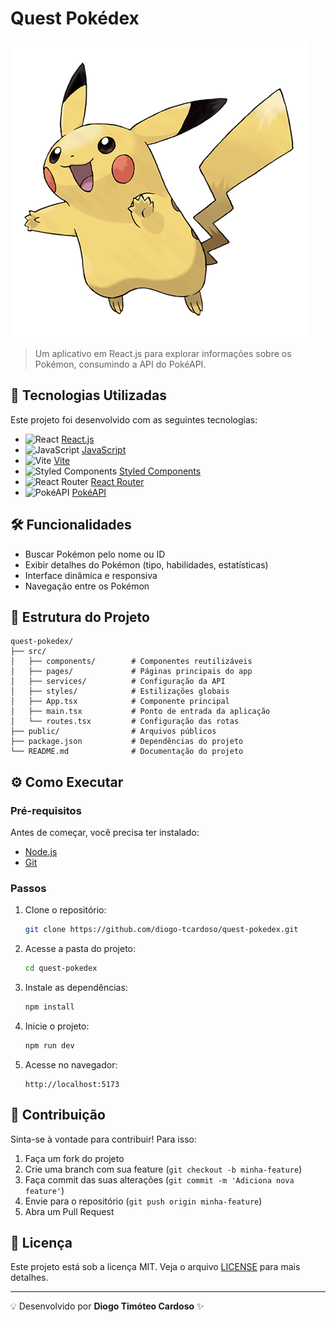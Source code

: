 # Quest Pokédex

![Pokédex Logo](https://raw.githubusercontent.com/PokeAPI/sprites/master/sprites/pokemon/other/official-artwork/25.png)

> Um aplicativo em React.js para explorar informações sobre os Pokémon, consumindo a API do PokéAPI.

## 🚀 Tecnologias Utilizadas

Este projeto foi desenvolvido com as seguintes tecnologias:

- ![React](https://img.shields.io/badge/React-61DAFB?style=for-the-badge&logo=react&logoColor=white) [React.js](https://react.dev/)
- ![JavaScript](https://img.shields.io/badge/logo-javascript-blue?logo=javascript) [JavaScript](https://developer.mozilla.org/pt-BR/docs/Web/JavaScript)
- ![Vite](https://img.shields.io/badge/Vite-646CFF?style=for-the-badge&logo=vite&logoColor=white) [Vite](https://vitejs.dev/)
- ![Styled Components](https://img.shields.io/badge/Styled--Components-DB7093?style=for-the-badge&logo=styled-components&logoColor=white) [Styled Components](https://styled-components.com/)
- ![React Router](https://img.shields.io/badge/React--Router-CA4245?style=for-the-badge&logo=react-router&logoColor=white) [React Router](https://reactrouter.com/)
- ![PokéAPI](https://img.shields.io/badge/Pok%C3%A9API-FBA919?style=for-the-badge&logo=pokemon&logoColor=white) [PokéAPI](https://pokeapi.co/)

## 🛠️ Funcionalidades

- Buscar Pokémon pelo nome ou ID
- Exibir detalhes do Pokémon (tipo, habilidades, estatísticas)
- Interface dinâmica e responsiva
- Navegação entre os Pokémon

## 📂 Estrutura do Projeto

```
quest-pokedex/
├── src/
│   ├── components/        # Componentes reutilizáveis
│   ├── pages/             # Páginas principais do app
│   ├── services/          # Configuração da API
│   ├── styles/            # Estilizações globais
│   ├── App.tsx            # Componente principal
│   ├── main.tsx           # Ponto de entrada da aplicação
│   └── routes.tsx         # Configuração das rotas
├── public/                # Arquivos públicos
├── package.json           # Dependências do projeto
└── README.md              # Documentação do projeto
```

## ⚙️ Como Executar

### Pré-requisitos

Antes de começar, você precisa ter instalado:
- [Node.js](https://nodejs.org/)
- [Git](https://git-scm.com/)

### Passos

1. Clone o repositório:
   ```sh
   git clone https://github.com/diogo-tcardoso/quest-pokedex.git
   ```

2. Acesse a pasta do projeto:
   ```sh
   cd quest-pokedex
   ```

3. Instale as dependências:
   ```sh
   npm install
   ```

4. Inicie o projeto:
   ```sh
   npm run dev
   ```

5. Acesse no navegador:
   ```
   http://localhost:5173
   ```

## 🤝 Contribuição

Sinta-se à vontade para contribuir! Para isso:
1. Faça um fork do projeto
2. Crie uma branch com sua feature (`git checkout -b minha-feature`)
3. Faça commit das suas alterações (`git commit -m 'Adiciona nova feature'`)
4. Envie para o repositório (`git push origin minha-feature`)
5. Abra um Pull Request

## 📜 Licença

Este projeto está sob a licença MIT. Veja o arquivo [LICENSE](LICENSE) para mais detalhes.

---

💡 Desenvolvido por **Diogo Timóteo Cardoso** ✨
